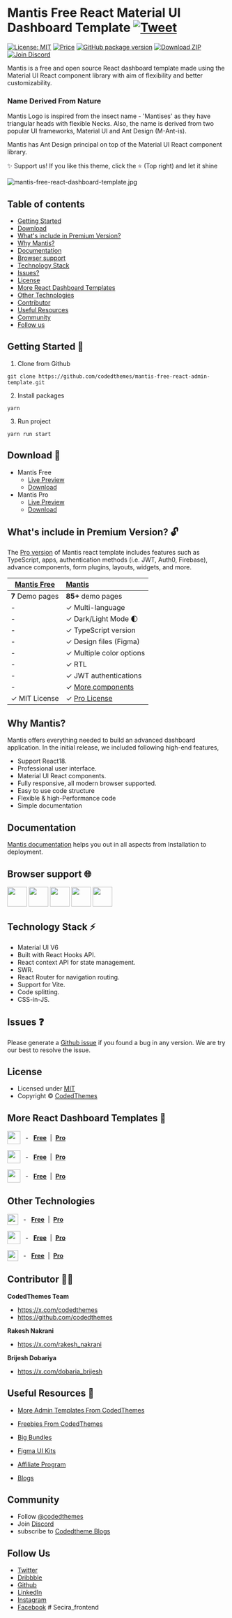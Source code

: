 # Mantis Free React Material UI Dashboard Template [![Tweet](https://img.shields.io/twitter/url/http/shields.io.svg?style=social)](https://twitter.com/intent/tweet?text=Get%20Berry%20Angular%20-%20The%20Most%20Beautiful%20Bootstrap%20Designed%20Admin%20Dashboard%20Template%20&url=https://berrydashboard.io/angular/default&via=codedthemes&hashtags=angular,webdev,developers,typescript)

[![License: MIT](https://img.shields.io/badge/License-MIT-yellow.svg)](https://opensource.org/licenses/MIT)
[![Price](https://img.shields.io/badge/price-FREE-0098f7.svg)](https://github.com/codedthemes/mantis-free-react-admin-template/blob/master/LICENSE)
[![GitHub package version](https://img.shields.io/github/package-json/v/codedthemes/mantis-free-react-admin-template)](https://github.com/codedthemes/mantis-free-react-admin-template/)
[![Download ZIP](https://img.shields.io/badge/Download-ZIP-blue?style=flat-square&logo=github)](https://codedthemes.com/item/mantis-free-mui-admin-template/)
[![Join Discord](https://img.shields.io/badge/Join-Discord-5865F2?style=flat-square&logo=discord&logoColor=white)](https://discord.com/invite/p2E2WhCb6s)


Mantis is a free and open source React dashboard template made using the Material UI React component library with aim of flexibility and better customizability.

### Name Derived From Nature

Mantis Logo is inspired from the insect name - 'Mantises' as they have triangular heads with flexible Necks. Also, the name is derived from two popular UI frameworks, Material UI and Ant Design (M-Ant-is).

Mantis has Ant Design principal on top of the Material UI React component library.


✨ Support us! If you like this theme, click the ⭐ (Top right) and let it shine

![mantis-free-react-dashboard-template.jpg](https://mantisdashboard.io/adv-banner-images/og-social-v1.1.0.png)

## Table of contents

- [Getting Started](#getting-started)
- [Download](#download)
- [What's include in Premium Version?](#whats-include-in-premium-version?)
- [Why Mantis?](#why-mantis?)
- [Documentation](#documentation)
- [Browser support](#browser-support)
- [Technology Stack](#technology-stack)
- [Issues?](#issues)
- [License](#license)
- [More React Dashboard Templates](#more-react-dashboard-templates)
- [Other Technologies](#other-technologies)
- [Contributor](#contributor)   
- [Useful Resources](#useful-resources)
- [Community](#community)
- [Follow us](#follow-us)

## Getting Started 🚀

1. Clone from Github

```
git clone https://github.com/codedthemes/mantis-free-react-admin-template.git
```

2. Install packages

```
yarn
```

3. Run project

```
yarn run start
```

## Download 🔽

- Mantis Free 
    - [Live Preview](https://mantisdashboard.io/free/) 
    - [Download](https://codedthemes.com/item/mantis-free-mui-admin-template/)
- Mantis Pro 
    - [Live Preview](https://mantisdashboard.io/) 
    - [Download](https://codedthemes.com/item/mantis-mui-react-dashboard-template/)

## What's include in Premium Version? 🔓
The [Pro version](https://mantisdashboard.io/) of Mantis react template includes features such as TypeScript, apps, authentication methods (i.e. JWT, Auth0, Firebase), advance components, form plugins, layouts, widgets, and more.

| [Mantis Free](https://mantisdashboard.io/free/) | [Mantis](https://mantisdashboard.io/) |
| ----------------------------------------------------- | :------------------------------------------------------------------------------------------------------------------------------------------------------------- |
| **7** Demo pages                                      | **85+** demo pages                                                                                                                                             |
| -                                                     | ✓ Multi-language                                                                                                                                               |
| -                                                     | ✓ Dark/Light Mode 🌓                                                                                                                                           |
| -                                                     | ✓ TypeScript version                                                                                                                                           |
| -                                                     | ✓ Design files (Figma)                                                                                                                                         |
| -                                                     | ✓ Multiple color options                                                                               |
| -                                                     | ✓ RTL                                                                                                                                                          |
| -                                                     | ✓ JWT authentications                                                                                                                                          |
| -                                                     | ✓ [More components](https://mantisdashboard.io/components-overview/autocomplete)                                                                                     |
| ✓ MIT License                                         | ✓ [Pro License](https://mui.com/store/license/)

## Why Mantis? 

Mantis offers everything needed to build an advanced dashboard application. In the initial release, we included following high-end features,

- Support React18.
- Professional user interface.
- Material UI React components.
- Fully responsive, all modern browser supported.
- Easy to use code structure
- Flexible & high-Performance code
- Simple documentation
     
## Documentation

[Mantis documentation](https://codedthemes.gitbook.io/mantis) helps you out in all aspects from Installation to deployment.

## Browser support 🌐
<img src="https://org-public-assets.s3.us-west-2.amazonaws.com/logos/chrome.png" width="45" height="45" > <img src="https://org-public-assets.s3.us-west-2.amazonaws.com/logos/edge.png" width="45" height="45" > <img src="https://org-public-assets.s3.us-west-2.amazonaws.com/logos/safari.png" width="45" height="45" > <img src="https://org-public-assets.s3.us-west-2.amazonaws.com/logos/firefox.png" width="45" height="45" > <img src="https://org-public-assets.s3.us-west-2.amazonaws.com/logos/opera.png" width="45" height="45" >

## Technology Stack ⚡️

- Material UI V6
- Built with React Hooks API.
- React context API for state management.
- SWR.
- React Router for navigation routing.
- Support for Vite.
- Code splitting.
- CSS-in-JS.

## Issues ❓ 

Please generate a [Github issue](https://github.com/codedthemes/mantis-free-react-admin-template/issues) if you found a bug in any version. We are try our best to resolve the issue.

## License 
- Licensed under [MIT](https://github.com/codedthemes/mantis-free-react-admin-template/blob/master/LICENSE)
- Copyright © [CodedThemes](https://codedthemes.com/)

## More React Dashboard Templates 🔗

<img src="https://org-public-assets.s3.us-west-2.amazonaws.com/logos/Berry.png" width="30" height="30" style="display:inline-block; vertical-align:middle;"> <span style="vertical-align:middle;"> &nbsp;&nbsp;-&nbsp;&nbsp; [**Free**](https://codedthemes.com/item/berry-mui-free-react-admin-template/) &nbsp;| &nbsp;[**Pro**](https://codedthemes.com/item/berry-material-react-admin-template/)</span>

<img src="https://org-public-assets.s3.us-west-2.amazonaws.com/logos/Datta Able.png" width="30" height="30" style="display:inline-block; vertical-align:middle;"> <span style="vertical-align:middle;"> &nbsp;&nbsp;-&nbsp;&nbsp; [**Free**](https://codedthemes.com/item/datta-able-react-free-admin-template/) &nbsp;| &nbsp;[**Pro**](https://codedthemes.com/item/datta-able-react-admin-template/)</span>

<img src="https://org-public-assets.s3.us-west-2.amazonaws.com/logos/Gradient.png" width="30" height="30" style="display:inline-block; vertical-align:middle;"> <span style="vertical-align:middle;"> &nbsp;&nbsp;-&nbsp;&nbsp; [**Free**](https://codedthemes.com/item/gradient-able-reactjs-free-admin-template/) &nbsp;| &nbsp;[**Pro**](https://codedthemes.com/item/gradient-able-reactjs-admin-dashboard/)</span>
                                         

## Other Technologies

<img src="https://org-public-assets.s3.us-west-2.amazonaws.com/logos/Angular.png" width="25" height="25" style="display:inline-block; vertical-align:middle;"> <span style="vertical-align:middle;"> &nbsp;&nbsp;-&nbsp;&nbsp; [**Free**](https://codedthemes.com/item/mantis-angular-free-admin-template/) &nbsp;| &nbsp;[**Pro**](https://codedthemes.com/item/mantis-angular-admin-template/)</span>

<img src="https://org-public-assets.s3.us-west-2.amazonaws.com/logos/Bootstrap.png" width="30" height="30" style="display:inline-block; vertical-align:middle;"> <span style="vertical-align:middle;"> &nbsp;&nbsp;-&nbsp;&nbsp; [**Free**](https://codedthemes.com/item/mantis-bootstrap-free-admin-template/) &nbsp;| &nbsp;[**Pro**](https://codedthemes.com/item/mantis-bootstrap-admin-dashboard/)</span>

<img src="https://org-public-assets.s3.us-west-2.amazonaws.com/logos/Vue.png" width="25" height="25" style="display:inline-block; vertical-align:middle;"> <span style="vertical-align:middle;"> &nbsp;&nbsp;-&nbsp;&nbsp; [**Free**](https://codedthemes.com/item/mantis-free-vuetify-vuejs-admin-template/) &nbsp;| &nbsp;[**Pro**](https://codedthemes.com/item/mantis-vue-admin-template/)</span>


## Contributor 👩‍💻

**CodedThemes Team**
- https://x.com/codedthemes
- https://github.com/codedthemes

**Rakesh Nakrani** 
- https://x.com/rakesh_nakrani

**Brijesh Dobariya**
- https://x.com/dobaria_brijesh

## Useful Resources 📌
- [More Admin Templates From CodedThemes](https://codedthemes.com/item/category/admin-templates/)
- [Freebies From CodedThemes](https://codedthemes.com/item/category/free-templates/)
- [Big Bundles](https://codedthemes.com/item/big-bundle/)


- [Figma UI Kits](https://codedthemes.com/item/category/templates/figma/)
- [Affiliate Program](https://codedthemes.com/affiliate/)
- [Blogs](https://blog.codedthemes.com/)

## Community
- Follow [@codedthemes](https://x.com/codedthemes)
- Join [Discord](https://discord.com/invite/p2E2WhCb6s)
- subscribe to [Codedtheme Blogs](https://blog.codedthemes.com/)

## Follow Us

- [Twitter](https://twitter.com/codedthemes)
- [Dribbble](https://dribbble.com/codedthemes)
- [Github](https://github.com/codedthemes)
- [LinkedIn](https://www.linkedin.com/company/codedthemes/)
- [Instagram](https://www.instagram.com/codedthemes/)
- [Facebook](https://www.facebook.com/codedthemes)
#   S e c i r a _ f r o n t e n d  
 